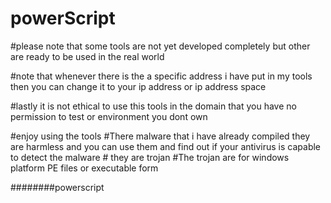 # powerScript


#please note that some tools are not yet developed completely but other are ready to be used in the real world

#note that whenever there is the a specific address i have put in my tools then you can change it to your ip address or ip address space 

#lastly it is not ethical to use this tools in the domain that you have no permission to test or environment you dont own

#enjoy using the tools
#There malware that i have already compiled they are harmless and you can use them and find out if your antivirus is capable to detect the malware # they are trojan 
#The trojan are for windows platform PE files or executable form

########powerscript



